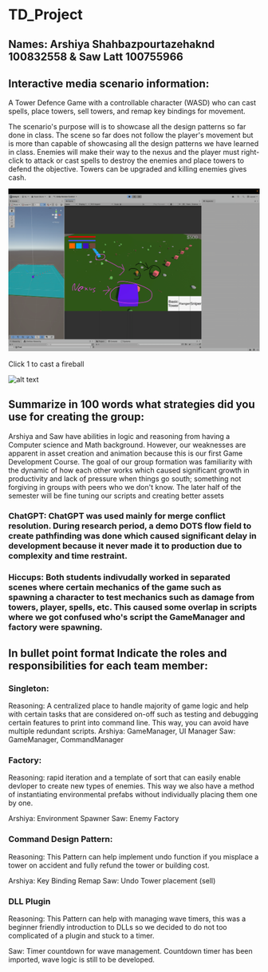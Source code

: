 # TD_Project

## Names: Arshiya Shahbazpourtazehaknd 100832558 & Saw Latt 100755966

## Interactive media scenario information:

A Tower Defence Game with a controllable character (WASD) who can cast spells, place towers, sell towers, and remap key bindings for movement. 

The scenario's purpose will is to showcase all the design patterns so far done in class. The scene so far does not follow the player's movement but is more than capable of showcasing all the design patterns we have learned in class. Enemies will make their way to the nexus and the player must right-click to attack or cast spells to destroy the enemies and place towers to defend the objective. Towers can be upgraded and killing enemies gives cash. 

![alt text](Nexus1-1.png)

Click 1 to cast a fireball

![alt text](Fireball1)


## Summarize in 100 words what strategies did you use for creating the group:

Arshiya and Saw have abilities in logic and reasoning from having a Computer science and Math background. However, our weaknesses are apparent in asset creation and animation because this is our first Game Development Course. The goal of our group formation was familiarity with the dynamic of how each other works which caused significant growth in productivity and lack of pressure when things go south; something not forgiving in groups with peers who we don't know. The later half of the semester will be fine tuning our scripts and creating better assets

### ChatGPT: ChatGPT was used mainly for merge conflict resolution. During research period, a demo DOTS flow field to create pathfinding was done which caused significant delay in development because it never made it to production due to complexity and time restraint. 

### Hiccups: Both students indivudally worked in separated scenes where certain mechanics of the game such as spawning a character to test mechanics such as damage from towers, player, spells, etc. This caused some overlap in scripts where we got confused who's script the GameManager and factory were spawning.

## In bullet point format Indicate the roles and responsibilities for each team member:

### Singleton:

Reasoning: A centralized place to handle majority of game logic and help with certain tasks that are considered on-off such as testing and debugging certain features to print into command line. This way, you can avoid have multiple redundant scripts.
Arshiya: GameManager, UI Manager
Saw: GameManager, CommandManager

### Factory:

Reasoning: rapid iteration and a template of sort that can easily enable devloper to create new types of enemies. This way we also have a method of instantiating environmental prefabs without individually placing them one by one.

Arshiya: Environment Spawner
Saw: Enemy Factory

### Command Design Pattern:

Reasoning: This Pattern can help implement undo function if you misplace a tower on accident and fully refund the tower or building cost.

Arshiya: Key Binding Remap
Saw: Undo Tower placement (sell)

### DLL Plugin

Reasoning: This Pattern can help with managing wave timers, this was a beginner friendly introduction to DLLs so we decided to do not too complicated of a plugin and stuck to a timer.

Saw: Timer countdown for wave management. Countdown timer has been imported, wave logic is still to be developed.

